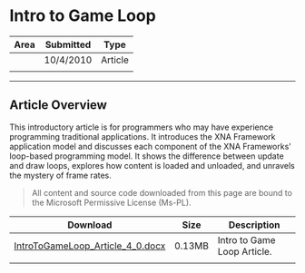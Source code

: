 # Intro to Game Loop

|Area|Submitted|Type|
|-|-|-|
||10/4/2010|Article|
||||

---

## Article Overview

This introductory article is for programmers who may have experience programming traditional applications. It introduces the XNA Framework application model and discusses each component of the XNA Frameworks' loop-based programming model. It shows the difference between update and draw loops, explores how content is loaded and unloaded, and unravels the mystery of frame rates.

> All content and source code downloaded from this page are bound to the Microsoft Permissive License (Ms-PL).

Download | Size | Description
---|---|---|
[IntroToGameLoop_Article_4_0.docx](https://github.com/simondarksidej/XNAGameStudio/tree/master/Documents/IntroToGameLoop_Article_4_0.docx?raw=true) | 0.13MB | Intro to Game Loop Article.
||||
